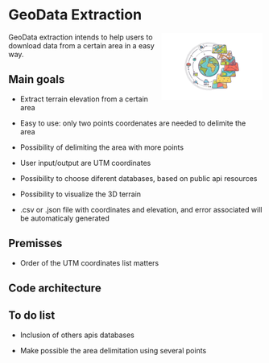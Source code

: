# GeoData Extraction

<img align="right" width= 200 src="figure/logo.webp">

GeoData extraction intends to help users to download data from a certain area in a easy way.



## Main goals
- Extract terrain elevation from a certain area

- Easy  to use: only two points coordenates are needed to delimite the area

- Possibility of delimiting the area with more points

- User input/output are UTM coordinates

- Possibility to choose diferent databases, based on public api resources

- Possibility to visualize the 3D terrain

- .csv or .json file with coordinates and elevation, and error associated will be automaticaly generated

## Premisses
- Order of the UTM coordinates list matters

## Code architecture


## To do list
- Inclusion of others apis databases

- Make possible the area delimitation using several points